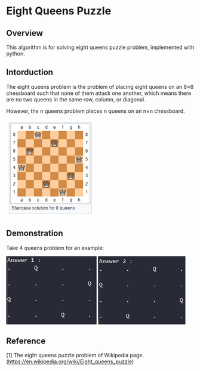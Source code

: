 # Eight Queens Puzzle


## Overview

This algorithm is for solving eight queens puzzle problem, implemented with python.


## Intorduction

The eight queens problem is the problem of placing eight queens on an 8×8 chessboard such that none of them attack one another, which means there are no two queens in the same row, column, or diagonal.  

However, the n queens problem places n queens on an n×n chessboard.

![image](https://github.com/kctoayo88/eight_queens_puzzle/blob/master/readme/eight_queen_problem.png)

## Demonstration

Take 4 queens problem for an example:

![ans1](https://github.com/kctoayo88/eight_queens_puzzle/blob/master/readme/ans1.PNG)
![ans2](https://github.com/kctoayo88/eight_queens_puzzle/blob/master/readme/ans2.PNG)

## Reference

[1] The eight queens puzzle problem of Wikipedia page. (https://en.wikipedia.org/wiki/Eight_queens_puzzle)
